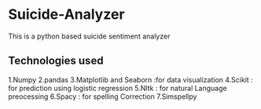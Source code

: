 # Suicide-Analyzer
This is a python based suicide sentiment analyzer 

## Technologies used 
1.Numpy
2.pandas
3.Matplotlib and Seaborn :for data visualization
4.Scikit : for prediction using logistic regression 
5.Nltk : for natural Language preocessing 
6.Spacy : for spelling Correction 
7.Simspellpy

